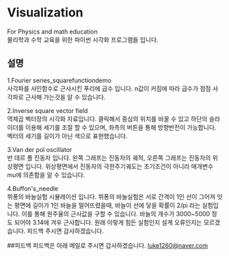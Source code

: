 # Visualization
For Physics and math education\
물리학과 수학 교육을 위한 파이썬 시각화 프로그램들 입니다.

## 설명
1.Fourier series_squarefunctiondemo \
사각파를 사인함수로 근사시킨 푸리에 급수 입니다. n값이 커짐에 따라 급수가 점점 사각파로 근사해 가는것을 알 수 있습니다.

2.Inverse square vector field \
역제곱 벡터장의 시각화 자료입니다. 클릭해서 중심의 위치를 바꿀 수 있고 하단의 슬라이더를 이용해 세기를 조절 할 수 있으며, 좌측의 버튼을 통해 방향반전이 가능합니다. 벡터의 세기를 길이가 아닌 색으로 표현했습니다.

3.Van der pol oscillator\
반 데르 폴 진동자 입니다. 왼쪽 그래프는 진동자의 궤적, 오른쪽 그래프는 진동자의 위상평면 입니다. 위상평면에서 진동자의 극한주기궤도는 초기조건이 아니라 매개변수 mu에 의존함을 알 수 있습니다.

4.Buffon's_needle\
뷔퐁의 바늘실험 시뮬레이션 입니다. 뷔퐁의 바늘실험은 서로 간격이 1인 선이 그어져 잇는 평면에 길이가 1인 바늘을 떨어뜨렸을때, 바늘이 선에 닿을 확률이 2/pi 라는 실험입니다. 이를 통해 원주율의 근사값을 구할 수 있습니다. 바늘의 개수가 3000~5000 정도 되어야 3.14에 겨우 근사합니다. 원래 이렇게 힘든 실험인지 설계 오류인지는 모르겠습니다. 피드백 주시면 감사하겠습니다.

##피드백
피드백은 아래 메일로 주시면 갑사하겠습니다.
luke1260@naver.com
